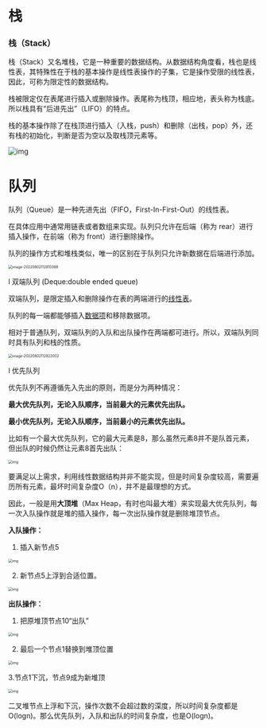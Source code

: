 # 栈

### 栈（Stack）

栈（Stack）又名堆栈，它是一种重要的数据结构。从数据结构角度看，栈也是线性表，其特殊性在于栈的基本操作是线性表操作的子集，它是操作受限的线性表，因此，可称为限定性的数据结构。

栈被限定仅在表尾进行插入或删除操作。表尾称为栈顶，相应地，表头称为栈底。所以栈具有“后进先出”（LIFO）的特点。

栈的基本操作除了在栈顶进行插入（入栈，push）和删除（出栈，pop）外，还有栈的初始化，判断是否为空以及取栈顶元素等。

![img](https://lsl-image.oss-cn-beijing.aliyuncs.com/note/images/clip_image001.png)

# 队列

队列（Queue）是一种先进先出（FIFO，First-In-First-Out）的线性表。

在具体应用中通常用链表或者数组来实现。队列只允许在后端（称为 rear）进行插入操作，在前端（称为 front）进行删除操作。

队列的操作方式和堆栈类似，唯一的区别在于队列只允许新数据在后端进行添加。

 

<img src="https://lsl-image.oss-cn-beijing.aliyuncs.com/note/images/image-20220802112810368.png" alt="image-20220802112810368" style="zoom:50%;" />

 

l 双端队列 (Deque:double ended queue)

双端队列，是限定插入和删除操作在表的两端进行的[线性表](https://baike.baidu.com/item/线性表/3228081)。

队列的每一端都能够插入[数据项](http://baike.baidu.com/view/178581.htm)和移除数据项。

相对于普通队列，双端队列的入队和出队操作在两端都可进行。所以，双端队列同时具有队列和栈的性质。

<img src="https://lsl-image.oss-cn-beijing.aliyuncs.com/note/images/image-20220802112822002.png" alt="image-20220802112822002" style="zoom:50%;" />

l 优先队列

优先队列不再遵循先入先出的原则，而是分为两种情况：

**最大优先队列，无论入队顺序，当前最大的元素优先出队。**

**最小优先队列，无论入队顺序，当前最小的元素优先出队。**

比如有一个最大优先队列，它的最大元素是8，那么虽然元素8并不是队首元素，但出队的时候仍然让元素8首先出队：

<img src="https://lsl-image.oss-cn-beijing.aliyuncs.com/note/images/clip_image003.png" alt="img" style="zoom:50%;" />

要满足以上需求，利用线性数据结构并非不能实现，但是时间复杂度较高，需要遍历所有元素，最坏时间复杂度O（n），并不是最理想的方式。

因此，一般是用**大顶堆**（Max Heap，有时也叫最大堆）来实现最大优先队列，每一次入队操作就是堆的插入操作，每一次出队操作就是删除堆顶节点。

**入队操作：**

1. 插入新节点5

<img src="https://lsl-image.oss-cn-beijing.aliyuncs.com/note/images/clip_image004.png" alt="img" style="zoom:50%;" />

2. 新节点5上浮到合适位置。

<img src="https://lsl-image.oss-cn-beijing.aliyuncs.com/note/images/clip_image005.png" alt="img" style="zoom:50%;" />

**出队操作：**

1. 把原堆顶节点10“出队”

<img src="https://lsl-image.oss-cn-beijing.aliyuncs.com/note/images/clip_image006.png" alt="img" style="zoom:50%;" />

2. 最后一个节点1替换到堆顶位置

<img src="https://lsl-image.oss-cn-beijing.aliyuncs.com/note/images/clip_image007.png" alt="img" style="zoom:50%;" />

3.节点1下沉，节点9成为新堆顶

<img src="https://lsl-image.oss-cn-beijing.aliyuncs.com/note/images/clip_image008.png" alt="img" style="zoom:50%;" />

 

二叉堆节点上浮和下沉，操作次数不会超过数的深度，所以时间复杂度都是O(logn)。那么优先队列，入队和出队的时间复杂度，也是O(logn)。
